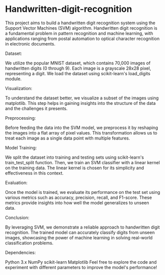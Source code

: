 # Handwritten-digit-recognition
This project aims to build a handwritten digit recognition system using the Support Vector Machines (SVM) algorithm. Handwritten digit recognition is a fundamental problem in pattern recognition and machine learning, with applications ranging from postal automation to optical character recognition in electronic documents.

Dataset:

We utilize the popular MNIST dataset, which contains 70,000 images of handwritten digits (0 through 9). Each image is a grayscale 28x28 pixel, representing a digit. We load the dataset using scikit-learn's load_digits module.

Visualization:

To understand the dataset better, we visualize a subset of the images using matplotlib. This step helps in gaining insights into the structure of the data and the challenges it presents.

Preprocessing:

Before feeding the data into the SVM model, we preprocess it by reshaping the images into a flat array of pixel values. This transformation allows us to treat each image as a single data point with multiple features.

Model Training:

We split the dataset into training and testing sets using scikit-learn's train_test_split function. Then, we train an SVM classifier with a linear kernel on the training data. The linear kernel is chosen for its simplicity and effectiveness in this context.

Evaluation:

Once the model is trained, we evaluate its performance on the test set using various metrics such as accuracy, precision, recall, and F1-score. These metrics provide insights into how well the model generalizes to unseen data.

Conclusion:

By leveraging SVM, we demonstrate a reliable approach to handwritten digit recognition. The trained model can accurately classify digits from unseen images, showcasing the power of machine learning in solving real-world classification problems.

Dependencies:

Python 3.x
NumPy
scikit-learn
Matplotlib
Feel free to explore the code and experiment with different parameters to improve the model's performance!
